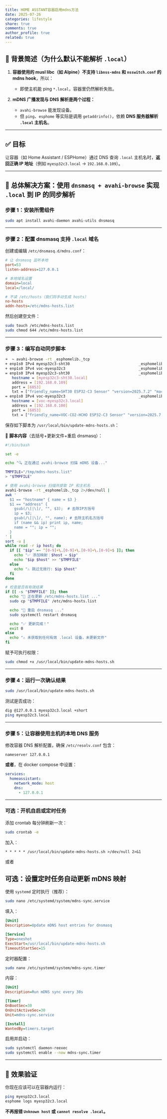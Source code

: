```yaml
---
title: HOME ASSTANT容器启用mdns方法
date: 2025-07-26
categories: lifestyle
share: true
comments: true
author_profile: true
related: true
---
```



## 🧠 背景简述（为什么默认不能解析 `.local`）

1. **容器使用的 musl libc（如 Alpine）不支持 `libnss-mdns` 和 `nsswitch.conf` 的 mdns hook**，所以：

   * 即使主机能 ping `*.local`，容器里仍然解析失败。

2. **mDNS 广播发现与 DNS 解析是两个过程：**

   * `avahi-browse` 能发现设备。
   * 但 `ping`、`esphome` 等实际是调用 `getaddrinfo()`，依赖 **DNS 服务器解析 `.local` 主机名**。

---

## ✅ 目标

让容器（如 Home Assistant / ESPHome）通过 DNS 查询 `.local` 主机名时，**返回正确 IP 地址**（例如 `myesp32c3.local` → `192.168.0.109`）。

---

## 🧰 总体解决方案：使用 `dnsmasq + avahi-browse` 实现 `.local` 到 IP 的同步解析

### 步骤 1：安装所需组件

```bash
sudo apt install avahi-daemon avahi-utils dnsmasq
```

---

### 步骤 2：配置 dnsmasq 支持 `.local` 域名

创建或编辑 `/etc/dnsmasq.d/mdns.conf`：

```ini
# 让 dnsmasq 监听本地
port=53
listen-address=127.0.0.1

# 本地域名设置
domain=local
local=/local/

# 不读 /etc/hosts（我们将手动生成 hosts）
no-hosts
addn-hosts=/etc/mdns-hosts.list
```

然后创建空文件：

```bash
sudo touch /etc/mdns-hosts.list
sudo chmod 644 /etc/mdns-hosts.list
```

---

### 步骤 3：编写自动同步脚本

```bash
➜  ~ avahi-browse -rt _esphomelib._tcp
+ enp1s0 IPv4 myesp32c3-sht30                               _esphomelib._tcp     local
+ enp1s0 IPv4 voc-myesp32c3                                 _esphomelib._tcp     local
= enp1s0 IPv4 myesp32c3-sht30                               _esphomelib._tcp     local
   hostname = [myesp32c3-sht30.local]
   address = [192.168.0.109]
   port = [6053]
   txt = ["friendly_name=SHT30 ESP32-C3 Sensor" "version=2025.7.2" "mac=34cdb0a7bc00" "platform=ESP32" "board=airm2m_core_esp32c3" "network=wifi"]
= enp1s0 IPv4 voc-myesp32c3                                 _esphomelib._tcp     local
   hostname = [voc-myesp32c3.local]
   address = [192.168.0.100]
   port = [6053]
   txt = ["friendly_name=VOC-CO2-HCHO ESP32-C3 Sensor" "version=2025.7.2" "mac=34cdb0b4eab0" "platform=ESP32" "board=airm2m_core_esp32c3" "network=wifi"]
```

保存如下脚本为 `/usr/local/bin/update-mdns-hosts.sh`：

📜 **脚本内容**（去括号+更新文件+重启 dnsmasq）：

```bash
#!/bin/bash

set -e

echo "🔍 正在通过 avahi-browse 扫描 mDNS 设备..."

TMPFILE="/tmp/mdns-hosts.list"
> "$TMPFILE"

# 使用 avahi-browse 扫描并提取 IP 和主机名
avahi-browse -rt _esphomelib._tcp 2>/dev/null |
awk '
  $1 == "hostname" { name = $3 }
  $1 == "address" {
    gsub(/\[|\]/, "", $3);  # 去除IP方括号
    ip = $3;
    gsub(/\[|\]/, "", name); # 去除主机名方括号
    if (name && ip) print ip, name;
    name = ""; ip = "";
  }
' |
sort -u |
while read -r ip host; do
  if [[ "$ip" =~ ^[0-9]+\.[0-9]+\.[0-9]+\.[0-9]+$ ]]; then
    echo "✅ 添加映射：$host → $ip"
    echo "$ip $host" >> "$TMPFILE"
  else
    echo "⚠️ 跳过无效行: $ip $host"
  fi
done

# 检查是否有有效结果
if [[ -s "$TMPFILE" ]]; then
  echo "📝 正在更新 /etc/mdns-hosts.list ..."
  sudo cp "$TMPFILE" /etc/mdns-hosts.list

  echo "🔁 重启 dnsmasq ..."
  sudo systemctl restart dnsmasq

  echo "✅ 更新完成！"
  exit 0
else
  echo "⚠️ 未获取到任何有效 .local 设备，未更新文件"
fi
```

赋予可执行权限：

```bash
sudo chmod +x /usr/local/bin/update-mdns-hosts.sh
```

---

### 步骤 4：运行一次确认结果

```bash
sudo /usr/local/bin/update-mdns-hosts.sh
```

测试是否成功：

```bash
dig @127.0.0.1 myesp32c3.local +short
ping myesp32c3.local
```

---

### 步骤 5：让容器使用主机的本地 DNS 服务

修改容器 DNS 解析配置，确保 `/etc/resolv.conf` 包含：

```
nameserver 127.0.0.1
```

**或者**，在 docker compose 中设置：

```yaml
services:
  homeassistant:
    network_mode: host
    dns:
      - 127.0.0.1
```

---

### 可选：开机自启或定时任务

添加 crontab 每分钟刷新一次：

```bash
sudo crontab -e
```

加入：

```
* * * * * /usr/local/bin/update-mdns-hosts.sh >/dev/null 2>&1
```

或者

## 可选：设置定时任务自动更新 mDNS 映射

使用 `systemd` 定时执行（推荐）：

```bash
sudo nano /etc/systemd/system/mdns-sync.service
```

填入：

```ini
[Unit]
Description=Update mDNS host entries for dnsmasq

[Service]
Type=oneshot
ExecStart=/usr/local/bin/update-mdns-hosts.sh
TimeoutStartSec=15
```

定时器配置：

```bash
sudo nano /etc/systemd/system/mdns-sync.timer
```

内容：

```ini
[Unit]
Description=Run mDNS sync every 30s

[Timer]
OnBootSec=30
OnUnitActiveSec=30
Unit=mdns-sync.service

[Install]
WantedBy=timers.target
```

启用并启动：

```bash
sudo systemctl daemon-reexec
sudo systemctl enable --now mdns-sync.timer
```

---

## 🧪 效果验证

你现在应该可以在容器内运行：

```bash
ping myesp32c3.local
esphome logs myesp32c3.local
```

**不再报错 `Unknown host` 或 `cannot resolve .local`。**